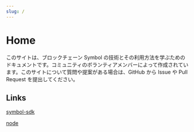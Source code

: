 ```yaml
---
slug: /
---
```


# Home

このサイトは、ブロックチェーン Symbol の技術とその利用方法を学ぶためのドキュメントです。コミュニティのボランティアメンバーによって作成されています。このサイトについて質問や提案がある場合は、GitHub から Issue や Pull Request を提出してください。

## Links

[symbol-sdk](/symbol_sdk/intro)

[node](/node/intro)
